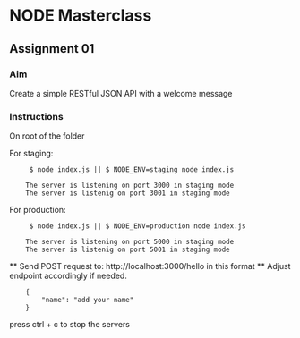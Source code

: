 # NODE Masterclass
## Assignment 01

### Aim
Create a simple RESTful JSON API with a welcome message


### Instructions
On root of the folder

For staging:
```
     $ node index.js || $ NODE_ENV=staging node index.js

    The server is listening on port 3000 in staging mode
    The server is listenig on port 3001 in staging mode
```

For production:
```
     $ node index.js || $ NODE_ENV=production node index.js

    The server is listening on port 5000 in staging mode
    The server is listenig on port 5001 in staging mode
```


** Send POST request to: http://localhost:3000/hello in this format **
Adjust endpoint accordingly if needed.

```
    {
        "name": "add your name"
    }

```

press ctrl + c to stop the servers



